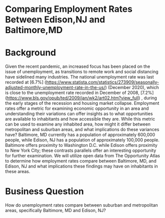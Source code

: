 Comparing Employment Rates Between Edison,NJ and Baltimore,MD
============================================================

Background
===========
Given the recent pandemic, an increased focus has been placed on the issue of unemployment, as transitions to remote work and social distancing have sidelined many industries. The national unemployment rate was last recorded at [6.7%] (https://www.statista.com/statistics/273909/seasonally-adjusted-monthly-unemployment-rate-in-the-us/) (December 2020), which is close to the unemployment rate recorded in December of 2008, [7.2%] (https://www.bls.gov/opub/ted/2009/jan/wk2/art02.htm?view_full) , during the early stages of the recession and housing market collapse. Employment rates offer a metric for examining economic opportunity in an area and understanding their variations can offer insights as to what opportunities are available to inhabitants and how accessible they are.
While this metric can be used to examine any inhabited area, how might it differ between metropolitan and suburban areas, and what implications do these variances have? Baltimore, MD currently has a population of approximately 600,000 people, while Edison, NJ has a population of approximately 100,000 people. Baltimore offers proximity to Washington D.C. while Edison offers proximity to New York City; these contrasts parallels offer an interesting opportunity for further examination. We will utilize open data from The Opportunity Atlas to determine how employment rates compare between Baltimore, MD, and Edison, NJ and what implications these findings may have on inhabitants in these areas. 

Business Question
====================
How do unemployment rates compare between suburban and metropolitan areas, specifically Baltimore, MD and Edison, NJ?



